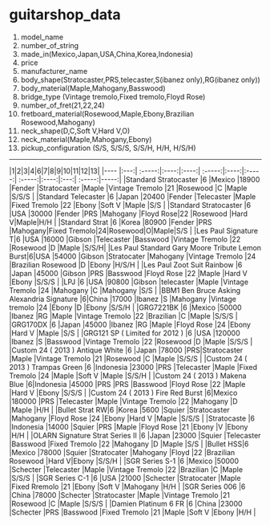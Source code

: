 guitarshop_data
===============

1. model_name
2. number_of_string
3. made_in(Mexico,Japan,USA,China,Korea,Indonesia)
4. price
5. manufacturer_name
6. body_shape(Stratocaster,PRS,telecaster,S(ibanez only),RG(ibanez only))
7. body_material(Maple,Mahogany,Basswood)
8. bridge_type (Vintage tremolo,Fixed tremolo,Floyd Rose)
9. number_of_fret(21,22,24)
10. fretboard_material(Rosewood,Maple,Ebony,Brazilian Rosewood,Mahogany)
11. neck_shape(D,C,Soft V,Hard V,O)
12. neck_material(Maple,Mahogany,Ebony)
13. pickup_configuration (S/S, S/S/S, S/S/H, H/H, H/S/H)

---------------
|1|2|3|4|6|7|8|9|10|11|12|13| 
|---- |:---:| :-----:|:----:|:----:| :-----:|:----:|:-----:| :-----:|:----:|:---:| :-----:|-----:|
|Standard Stratocaster |6 |Mexico |18900 |Fender |Stratocaster |Maple |Vintage Tremolo |21 |Rosewood |C |Maple |S/S/S |
|Standard Telecaster |6 |Japan |20400 |Fender |Telecaster |Maple |Fixed Tremolo |22 |Ebony   |Soft V |Maple |S/S |
|Standard Stratocaster |6 |USA |30000 |Fender |PRS |Mahogany |Floyd Rose|22 |Rosewood |Hard V|Maple|H/H |
|Standard Strat |6 |Korea |80900 |Fender |PRS |Mahogany|Fixed Tremolo|24|Rosewood|O|Maple|S/S | 
|Les Paul Signature T|6 |USA |16000 |Gibson |Telecaster |Basswood |Vintage Tremolo |22 |Rosewood |D |Maple |S/S/H| 
|Les Paul Standard Gary Moore Tribute Lemon Burst|6|USA  |54000 |Gibson |Stratocater |Mahogany |Vintage Tremolo |24 |Brazilian Rosewood |D |Ebony |H/S/H | 
|Les Paul Zoot Suit Rainbow |6 |Japan  |45000 |Gibson |PRS |Basswood |Floyd Rose |22 |Maple |Hard V |Ebony |S/S/S | 
|LPJ |6 |USA  |90800 |Gibson |telecaster |Maple |Vintage Tremolo |24 |Mahogany |C |Mahogany |S/S | 
|BBM1 Ben Bruce Asking Alexandria Signature |6|China |17000 |Ibanez |S |Mahogany |Vintage tremolo |24 |Ebony |D |Ebony |S/S/H | 
|GRG7221BK |6 |Mexico |50000 |Ibanez |RG |Maple |Vintage Tremolo |22 |Brazilian |C |Maple |S/S/S |
|GRG170DX |6 |Japan |45000 |Ibanez |RG |Maple |Floyd Rose |24 |Ebony |Hard V |Maple |S/S |
|GRG121 SP ( Limited for 2012 ) |6 |USA |120000 |Ibanez |S |Basswood |Vintage Tremolo |22 |Rosewood |D |Maple |S/S/S | 
|Custom 24 ( 2013 ) Antique White |6 |Japan |78000 |PRS|Stratocaster |Maple |Vintage Tremolo |21 |Rosewood |C |Maple |S/S/S |
|Custom 24 ( 2013 ) Trampas Green |6 |Indonesia |23000 |PRS |Telecaster |Maple |Fixed Tremolo |24 |Maple   |Soft V |Maple |S/S/H |
|Custom 24 ( 2013 ) Makena Blue |6|Indonesia  |45000 |PRS |PRS |Basswood |Floyd Rose |22 |Maple |Hard V |Ebony |S/S/S | 
|Custom 24 ( 2013 ) Fire Red Burst |6|Mexico  |180000 |PRS |Telecaster |Maple |Vintage Tremolo |22 |Mahogany |D |Maple |H/H | 
|Bullet Strat RW|6 |Korea |5600 |Squier |Stratocaster |Mahogany |Floyd Rose |24 |Ebony |Hard V |Maple |S/S/S |
|Stratocaste |6 |Indonesia |14000 |Squier |PRS |Maple |Floyd Rose |21 |Ebony |V |Ebony |H/H |
|OLARN Signature Strat Series II |6 |Japan |23000 |Squier |Telecaster |Basswood |Fixed Tremolo |22 |Mahogany |D |Maple |S/S |
|Bullet HSS|6 |Mexico |78000 |Squier |Stratocater |Mahogany |Floyd |22 |Brazilian Rosewood |Hard V|Ebony |S/S/H |
|SGR Series S-1 |6 |Mexico |50000 |Schecter |Telecaster |Maple |Vintage Tremolo |22 |Brazilian |C |Maple |S/S/S |
|SGR Series C-1 |6 |USA |21000 |Schecter |Stratocater |Maple |Fixed Rremolo |21 |Ebony |Soft V |Mahogany |H/H |
|SGR Series 006 |6 |China |78000 |Schecter |Stratocaster |Maple |Vintage Tremolo |21 |Rosewood |C |Maple |S/S/S |
|Damien Platinum 6 FR |6 |China |23000 |Schecter |PRS |Basswood |Fixed Tremolo |21 |Maple   |Soft V |Ebony |H/H |


